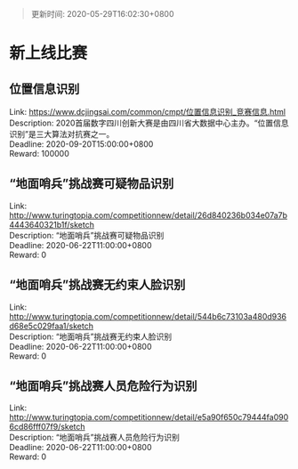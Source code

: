 > 更新时间: 2020-05-29T16:02:30+0800 

# 新上线比赛


## 位置信息识别
Link: https://www.dcjingsai.com/common/cmpt/位置信息识别_竞赛信息.html  
Description: 2020首届数字四川创新大赛是由四川省大数据中心主办。“位置信息识别”是三大算法对抗赛之一。  
Deadline: 2020-09-20T15:00:00+0800  
Reward: 100000  

## “地面哨兵”挑战赛可疑物品识别
Link: http://www.turingtopia.com/competitionnew/detail/26d840236b034e07a7b4443640321b1f/sketch  
Description: “地面哨兵”挑战赛可疑物品识别  
Deadline: 2020-06-22T11:00:00+0800  
Reward: 0  

## “地面哨兵”挑战赛无约束人脸识别
Link: http://www.turingtopia.com/competitionnew/detail/544b6c73103a480d936d68e5c029faa1/sketch  
Description: “地面哨兵”挑战赛无约束人脸识别  
Deadline: 2020-06-22T11:00:00+0800  
Reward: 0  

## “地面哨兵”挑战赛人员危险行为识别
Link: http://www.turingtopia.com/competitionnew/detail/e5a90f650c79444fa0906cd86fff07f9/sketch  
Description: “地面哨兵”挑战赛人员危险行为识别  
Deadline: 2020-06-22T11:00:00+0800  
Reward: 0  


